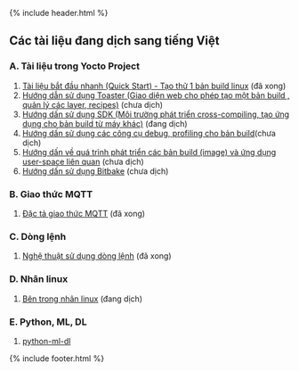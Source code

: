 {% include header.html %}

## Các tài liệu đang dịch sang tiếng Việt

### A. Tài liệu trong Yocto Project
1. [Tài liệu bắt đầu nhanh (Quick Start) - Tạo thử 1 bản build linux](./yocto_doc/yocto-project-qs) (đã xong)
2. [Hướng dẫn sử dụng Toaster (Giao diện web cho phép tạo một bản build , quản lý các layer, recipes)](./yocto_doc/toaster-manual) (chưa dịch)
3. [Hướng dấn sử dụng SDK (Môi trường phát triển cross-compiling, tạo ứng dụng cho bản build từ máy khác)](./yocto_doc/sdk-manual) (đang dịch)
4. [Hướng dấn sử dụng các công cụ debug, profiling cho bản build](./yocto_doc/profile-manual)(chưa dịch)
5. [Hướng dấn về quá trình phát triển các bản build (image) và ứng dụng user-space liên quan](./yocto_doc/dev-manual) (chưa dịch)
6. [Hướng dấn sử dụng Bitbake](./yocto_doc/bitbake-user-manual) (chưa dịch)

### B. Giao thức MQTT
1. [Đặc tả giao thức MQTT](./MQTT_V3r1_Protocol_Specification_vi.htm) (đã xong)

### C. Dòng lệnh
1. [Nghệ thuật sử dụng dòng lệnh](https://github.com/minatu2d/the-art-of-command-line/blob/master/README-vi.md) (đã xong)

### D. Nhân linux
1. [Bên trong nhân linux](https://github.com/minatu2d/linux-insides-vi) (đang dịch)

### E. Python, ML, DL
1. [python-ml-dl](./python-ml-dl)

{% include footer.html %}